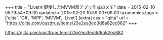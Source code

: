 +++
title = "Livetを駆使したMVVM風アプリ作成のメモ"
date = 2015-02-10 05:19:54+09:00
updated = 2015-02-20 10:59:00+09:00
taxonomies.tags = ['qiita', 'C#', 'WPF', 'MVVM', 'Livet']
[extra]
css = "qiita"
url = "https://qiita.com/ousttrue/items/23e2ea3ed3d8a82ec882"
+++

<https://qiita.com/ousttrue/items/23e2ea3ed3d8a82ec882>

